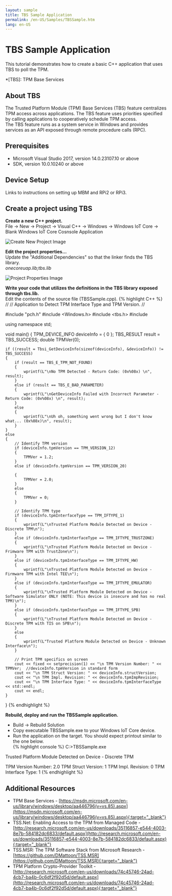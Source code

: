 ```yaml
---
layout: sample
title: TBS Sample Application
permalink: /en-US/Samples/TBSSample.htm
lang: en-US
---
```


# TBS Sample Application

This tutorial demonstrates how to create a basic C++ application that uses TBS to poll the TPM.

*[TBS]: TPM Base Services

## About TBS  
The Trusted Platform Module (TPM) Base Services (TBS) feature centralizes TPM access across applications. The TBS feature uses priorities specified by calling applications to cooperatively schedule TPM access.  
The TBS feature runs as a system service in Windows and provides services as an API exposed through remote procedure calls (RPC).

## Prerequisites  
* Microsoft Visual Studio 2017, version 14.0.23107.10 or above  
* SDK, version 10.0.10240 or above

## Device Setup  
Links to instructions on setting up MBM and RPi2 or RPi3.

## Create a project using TBS  

**Create a new C++ project.**  
File -> New -> Project -> Visual C++ -> Windows -> Windows IoT Core -> Blank Windows IoT Core Cosnsole Application

![Create New Project Image]({{site.baseurl}}/Resources/images/TPM/TBS_NewProject.png)

**Edit the project properties...**  
Update the "Additional Dependencies" so that the linker finds the TBS library.  
*onecoreuap.lib;tbs.lib*

![Project Properties Image]({{site.baseurl}}/Resources/images/TPM/TBS_LinkerDependencies.png)

**Write your code that utilizes the definitions in the TBS library exposed through tbs.lib.**  
Edit the contents of the source file (TBSSample.cpp).
{% highlight C++ %}
//
// Application to Detect TPM Interface Type and TPM Version.
//

#include "pch.h"
#include <Windows.h>
#include <tbs.h>
#include <iomanip>

using namespace std;

void main()
{
	TPM_DEVICE_INFO deviceInfo = { 0 };
	TBS_RESULT result = TBS_SUCCESS;
	double TPMVer(0);

	if ((result = Tbsi_GetDeviceInfo(sizeof(deviceInfo), &deviceInfo)) != TBS_SUCCESS)
	{
		if (result == TBS_E_TPM_NOT_FOUND)
		{
			wprintf(L"\nNo TPM Detected - Return Code: (0x%08x) \n", result);
		}
		else if (result == TBS_E_BAD_PARAMETER)
		{
			wprintf(L"\nGetDeviceInfo Failed with Incorrect Parameter - Return Code: (0x%08x) \n", result);
		}
		else
		{
			wprintf(L"\nUh oh, something went wrong but I don't know what... (0x%08x)\n", result);
		}
	}
	else
	{
		// Identify TPM version
		if (deviceInfo.tpmVersion == TPM_VERSION_12)
		{
			TPMVer = 1.2;
		}
		else if (deviceInfo.tpmVersion == TPM_VERSION_20)

		{
			TPMVer = 2.0;
		}
		else
		{
			TPMVer = 0;
		}

		// Identify TPM type
		if (deviceInfo.tpmInterfaceType == TPM_IFTYPE_1)
		{
			wprintf(L"\nTrusted Platform Module Detected on Device - Discrete TPM\n");
		}
		else if (deviceInfo.tpmInterfaceType == TPM_IFTYPE_TRUSTZONE)
		{
			wprintf(L"\nTrusted Platform Module Detected on Device - Frimware TPM with TrustZone\n");
		}
		else if (deviceInfo.tpmInterfaceType == TPM_IFTYPE_HW)
		{
			wprintf(L"\nTrusted Platform Module Detected on Device - Firmware TPM with Intel TEE\n");
		}
		else if (deviceInfo.tpmInterfaceType == TPM_IFTYPE_EMULATOR)
		{
			wprintf(L"\nTrusted Platform Module Detected on Device - Software Simulator ONLY (NOTE: This device is insecure and has no real TPM)\n");
		}
		else if (deviceInfo.tpmInterfaceType == TPM_IFTYPE_SPB)
		{
			wprintf(L"\nTrusted Platform Module Detected on Device - Discrete TPM with TIS on SPB\n");
		}
		else
		{
			wprintf(L"Trusted Platform Module Detected on Device - Unknown Interface\n");
		}

		// Print TPM specifics on screen
		cout << fixed << setprecision(1) << "\n TPM Version Number: " << TPMVer;  //deviceInfo.tpmVersion in standard form
		cout << "\n TPM Struct Version: " << deviceInfo.structVersion;
		cout << "\n TPM Impl. Revision: " << deviceInfo.tpmImpRevision;
		cout << "\n TPM Interface Type: " << deviceInfo.tpmInterfaceType << std::endl;
		cout << endl;
	}
}
{% endhighlight %}

**Rebuild, deploy and run the TBSSample application.**

* Build -> Rebuild Solution  
* Copy executable TBSSample.exe to your Windows IoT Core device.  
* Run the application on the target. You should expect printout similar to the one below.  
{% highlight console %}
C:\>TBSSample.exe

Trusted Platform Module Detected on Device - Discrete TPM

 TPM Version Number: 2.0
 TPM Struct Version: 1
 TPM Impl. Revision: 0
 TPM Interface Type: 1
{% endhighlight %}

## Additional Resources  
* TPM Base Services - [https://msdn.microsoft.com/en-us/library/windows/desktop/aa446796(v=vs.85).aspx](https://msdn.microsoft.com/en-us/library/windows/desktop/aa446796(v=vs.85).aspx){:target="_blank"}
* TSS.Net: Enabling Access to the TPM from Managed Code - [http://research.microsoft.com/en-us/downloads/35116857-e544-4003-8e7b-584182dc6833/default.aspx](http://research.microsoft.com/en-us/downloads/35116857-e544-4003-8e7b-584182dc6833/default.aspx){:target="_blank"}
* TSS.MSR: The TPM Software Stack from Microsoft Research - [https://github.com/DMattoon/TSS.MSR](https://github.com/DMattoon/TSS.MSR){:target="_blank"}
* TPM Platform Crypto-Provider Toolkit - [http://research.microsoft.com/en-us/downloads/74c45746-24ad-4cb7-ba4b-0c6df2f92d5d/default.aspx](http://research.microsoft.com/en-us/downloads/74c45746-24ad-4cb7-ba4b-0c6df2f92d5d/default.aspx){:target="_blank"}

